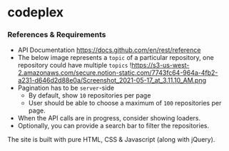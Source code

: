 # codeplex

### References & Requirements

- API Documentation https://docs.github.com/en/rest/reference
- The below image represents a `topic` of a particular repository, one repository could have multiple `topics`
  !https://s3-us-west-2.amazonaws.com/secure.notion-static.com/7743fc64-964a-4fb2-a231-d646d2d88e0a/Screenshot_2021-05-17_at_3.11.10_AM.png
- Pagination has to be `server`-side
  - By default, show `10` repositories per page
  - User should be able to choose a maximum of `100` repositories per page.
- When the API calls are in progress, consider showing loaders.
- Optionally, you can provide a search bar to filter the repositories.

The site is built with pure HTML, CSS & Javascript (along with jQuery).
